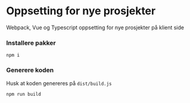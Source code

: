 # Oppsetting for nye prosjekter
Webpack, Vue og Typescript oppsetting for nye prosjekter på klient side


### Installere pakker 
```
npm i
```

### Generere koden
Husk at koden genereres på `dist/build.js`
```
npm run build
```
